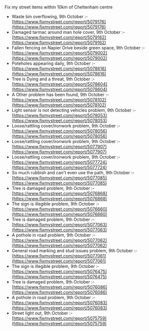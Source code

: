 Fix my street items within 10km of Cheltenham centre

<!-- fix_marker starts -->

- Waste bin overflowing, 9th October :- [https://www.fixmystreet.com/report/5079176](https://www.fixmystreet.com/report/5079176)
- Damaged tarmac around man hole cover, 9th October :- [https://www.fixmystreet.com/report/5079162](https://www.fixmystreet.com/report/5079162)
- Fallen fencing on Napier Drive beside green space, 9th October :- [https://www.fixmystreet.com/report/5079002](https://www.fixmystreet.com/report/5079002)
- Poteholes appearing daily, 9th October :- [https://www.fixmystreet.com/report/5078616](https://www.fixmystreet.com/report/5078616)
- Tree is Dying and a threat, 9th October :- [https://www.fixmystreet.com/report/5078604](https://www.fixmystreet.com/report/5078604)
- A Other problem has been found, 9th October :- [https://www.fixmystreet.com/report/5078102](https://www.fixmystreet.com/report/5078102)
- Light sensor is not detecting vehicles problem, 9th October :- [https://www.fixmystreet.com/report/5078053](https://www.fixmystreet.com/report/5078053)
- Loose/rattling cover/ironwork problem, 9th October :- [https://www.fixmystreet.com/report/5078056](https://www.fixmystreet.com/report/5078056)
- Loose/rattling cover/ironwork problem, 9th October :- [https://www.fixmystreet.com/report/5077907](https://www.fixmystreet.com/report/5077907)
- Loose/rattling cover/ironwork problem, 9th October :- [https://www.fixmystreet.com/report/5077724](https://www.fixmystreet.com/report/5077724)
- So much rubbish and can't even use the path, 9th October :- [https://www.fixmystreet.com/report/5077085](https://www.fixmystreet.com/report/5077085)
- Tree is damaged problem, 9th October :- [https://www.fixmystreet.com/report/5076868](https://www.fixmystreet.com/report/5076868)
- The sign is illegible problem, 9th October :- [https://www.fixmystreet.com/report/5076660](https://www.fixmystreet.com/report/5076660)
- Tree is damaged problem, 9th October :- [https://www.fixmystreet.com/report/5077063](https://www.fixmystreet.com/report/5077063)
- A pothole in road problem, 9th October :- [https://www.fixmystreet.com/report/5077062](https://www.fixmystreet.com/report/5077062)
- General road marking and stud issues problem, 9th October :- [https://www.fixmystreet.com/report/5077061](https://www.fixmystreet.com/report/5077061)
- The sign is illegible problem, 9th October :- [https://www.fixmystreet.com/report/5076475](https://www.fixmystreet.com/report/5076475)
- Tree is damaged problem, 9th October :- [https://www.fixmystreet.com/report/5076086](https://www.fixmystreet.com/report/5076086)
- A pothole in road problem, 9th October :- [https://www.fixmystreet.com/report/5076083](https://www.fixmystreet.com/report/5076083)
- Street light out, 9th October :- [https://www.fixmystreet.com/report/5075759](https://www.fixmystreet.com/report/5075759)

<!-- fix_marker ends -->